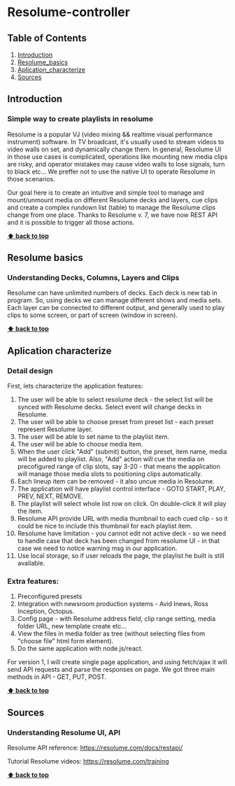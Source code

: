 # Resolume-controller

## Table of Contents
  1. [Introduction](#introduction)
  2. [Resolume_basics](#Resolume_basics)
  3. [Aplication_characterize](#Aplication_characterize)
  4. [Sources](#Sources)
  

## Introduction
### Simple way to create playlists in resolume
Resolume is a popular VJ (video  mixing && realtime visual performance instrument) software. In TV broadcast, it's usually used to stream videos to video walls on set, and dynamically change them. In general, Resolume UI in those use cases is complicated, operations like mounting new media clips are risky, and operator mistakes may cause video walls to lose signals, turn to black etc... We preffer not to use the native UI to operate Resolume in those scenarios. 

Our goal here is to create an intuitive and simple tool to manage and mount/unmount media on different Resolume decks and layers, cue clips and create a complex rundown list (table) to manage the Resolume clips change from one place. Thanks to Resolume v. 7, we have now REST API and it is possible to trigger all those actions.

**[⬆ back to top](#table-of-contents)**

## Resolume basics
### Understanding Decks, Columns, Layers and Clips
Resolume can have unlimited numbers of decks. Each deck is new tab in program. So, using decks we can manage different shows and media sets. Each layer can be connected to different output, and generally used to play clips to some screen, or part of screen (window in screen). 

**[⬆ back to top](#table-of-contents)**

## Aplication characterize
### Detail design

First, lets characterize the application features:
1. The user will be able to select resolume deck - the select list will be synced with Resolume decks. Select event will change decks in Resolume.
2. The user will be able to choose preset from preset list - each preset represent Resolume layer.
3. The user will be able to set name to the playlist item.
4. The user will be able to choose media item.
5. When the user click "Add" (submit) button, the preset, item name, media will be added to playlist. Also, "Add" action will cue the media on precofigured range of clip slots, say 3-20 - that means the application will manage those media slots to positioning clips automatically. 
6. Each lineup item can be removed - it also uncue media in Resolume.
7. The application will have playlist control interface - GOTO START, PLAY, PREV, NEXT, REMOVE. 
8. The playlist will select whole list row on click. On double-click it will play the item.
9. Resolume API provide URL with media thumbnail to each cued clip - so it could be nice to include this thumbnail for each playlist item.
10. Resolume have limitation - you cannot edit not active deck - so we need to handle case that deck has been changed from resolume UI - in that case we need to notice warning msg in our application.
11. Use local storage, so if user reloads the page, the playlist he built is still available.

### Extra features:
1. Preconfigured presets
2. Integration with newsroom production systems - Avid Inews, Ross Inception, Octopus.
3. Config page - with Resolume address field, clip range setting, media folder URL, new template create etc...
4. View the files in media folder as tree (without selecting files from "choose file" html form element).
5. Do the same application with node.js/react.

For version 1, I will create single page application, 
and using fetch/ajax it will send API requests and parse the responses on page.
We got three main methods in API - GET, PUT, POST.
 

**[⬆ back to top](#table-of-contents)**

## Sources
### Understanding Resolume UI, API
Resolume API reference: https://resolume.com/docs/restapi/

Tutorial Resolume videos: https://resolume.com/training

**[⬆ back to top](#table-of-contents)**

